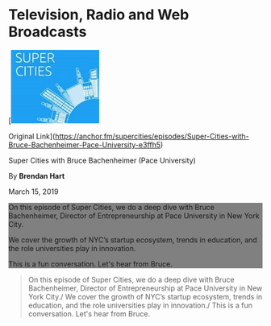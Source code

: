 # Television, Radio and Web Broadcasts

[![Super Cities](images/supercities.jpg)

Original Link](https://anchor.fm/supercities/episodes/Super-Cities-with-Bruce-Bachenheimer-Pace-University-e3ffh5)

Super Cities with Bruce Bachenheimer (Pace University)

By **Brendan Hart**

March 15, 2019

<div style="background-color:grey;">
  <p>On this episode of Super Cities, we do a deep dive with Bruce Bachenheimer, Director of Entrepreneurship at Pace University in New York City.</p>
  <p>We cover the growth of NYC’s startup ecosystem, trends in education, and the role universities play in innovation.</p>
  <p>This is a fun conversation. Let's hear from Bruce.</p>
</div>

> On this episode of Super Cities, we do a deep dive with Bruce Bachenheimer, Director of Entrepreneurship at Pace University in New York City./
>We cover the growth of NYC’s startup ecosystem, trends in education, and the role universities play in innovation./
>This is a fun conversation. Let's hear from Bruce.
